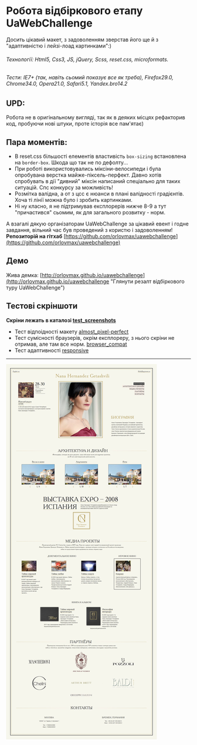 Робота відбіркового етапу UaWebChallenge
======
Досить цікавий макет, з задоволенням зверстав його ще й з "адаптивністю і лейзі-лоад картинками":)
###### Технології: Html5, Css3, JS, jQuery, Scss, reset.css, microformats.
###### Тести: IE7+ (так, навіть сьомий показує все як треба), Firefox29.0, Chrome34.0, Opera21.0, Safari5.1, Yandex.bro14.2

UPD:
------
Робота не в оригінальному вигляді, так як в деяких місцях рефакторив код, пробуючи нові штуки, проте історія все пам'ятає)

Пара моментів:
---
- В reset.css більшості елементів властивість `box-sizing` встановлена на `border-box`. Шкода що так не по дефолту...
- При роботі використовувались міксіни-велосипеди і була опробувана верстка майже-піксель-перфект. Давно хотів спробувать в дії "дивний" міксін написаний спеціально для таких ситуацій. Спс конкурсу за можливість!
- Розмітка валідна, а от з цсс є нюанси в плані валідності градієнтів. Хоча ті лінії можна було і зробить картинками.
- Ні ну класно, я не підтримував експлорерів нижче 8-9 а тут "причастився" сьомим, як для загального розвитку - норм.

А взагалі дякую організаторам UaWebChallenge за цікавий евент і годне завдання, вільний час був проведений з користю і задоволенням!
**Репозиторій на гітхаб** [https://github.com/orlovmax/uawebchallenge](https://github.com/orlovmax/uawebchallenge)

Демо
------
Жива демка: [http://orlovmax.github.io/uawebchallenge](http://orlovmax.github.io/uawebchallenge "Глянути резалт відбіркового туру UaWebChallenge")


Тестові скріншоти
------
**Скріни лежать в каталозі [test_screenshots](https://github.com/orlovmax/uawebchallenge/tree/master/test_screenshots/)**

- Тест відпоідності макету [almost_pixel-perfect](https://github.com/orlovmax/uawebchallenge/tree/master/test_screenshots/almost_pixel-perfect/)
- Тест сумісності браузерів, окрім експлореру, з нього скріни не отримав, але там все норм. [browser_compat](https://github.com/orlovmax/uawebchallenge/tree/master/test_screenshots/browser_compat/)
- Тест адаптивності [responsive](https://github.com/orlovmax/uawebchallenge/tree/master/test_screenshots/responsive/)

---

![uaweb template](test_screenshots/responsive/uaweb_firefox-29.1_gt1400px.jpg)
